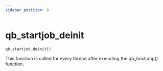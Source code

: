 ```yaml
---
sidebar_position: 8
---
```


# qb_startjob_deinit

```
qb_startjob_deinit()
```

This function is called for every thread after executing the qb_hostcmp() function.
